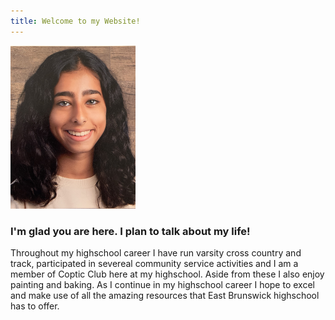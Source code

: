 ```yaml
---
title: Welcome to my Website!
---
```



<img src="me.jpg" alt="me" width="200"/>

### I'm glad you are here. I plan to talk about my life!
Throughout my highschool career I have run varsity cross country and track, participated in severeal community service activities and I am a member of Coptic Club here at my highschool. Aside from these I also enjoy painting and baking. As I continue in my highschool career I hope to excel and make use of all the amazing resources that East Brunswick highschool has to offer.

